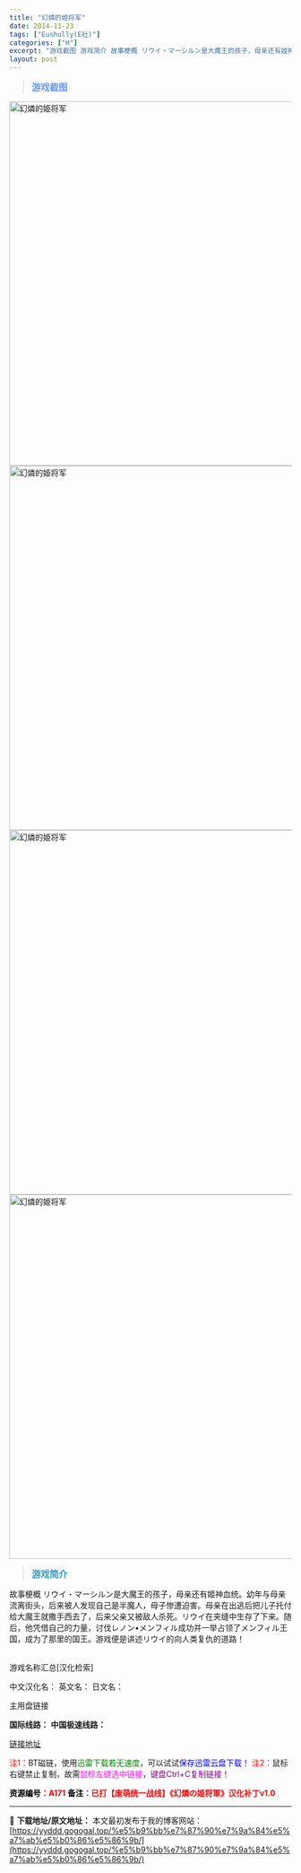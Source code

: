 ```yaml
---
title: "幻燐的姫将军"
date: 2014-11-23
tags: ["Eushully(E社)"]
categories: ["H"]
excerpt: "游戏截图 游戏简介 故事梗概 リウイ・マーシルン是大魔王的孩子，母亲还有姬神血统。幼年与母亲流离街头，后来被人发现自己是半魔人，母子惨遭迫害。母亲在出逃后把儿子托付给大魔王就撒手西去了，后来父亲又被敌人杀死。リウイ在夹缝中生存了下来。随后，他凭借自己的力量，讨伐レノン•メンフィル成功并一举占领了メン&hellip;"
layout: post
---
```


<div>
<blockquote><b><span style="font-size: 12pt; color: #6699ff;">游戏截图</span></b></blockquote>
<div><img title="点击放大" src="https://yyddd.gogogal.top/wp-content/uploads/2025/04/20250429_681101177f260.webp" alt="幻燐的姫将军" width="650" /></div>
<div><img title="点击放大" src="https://yyddd.gogogal.top/wp-content/uploads/2025/04/20250429_681101194c1bb.webp" alt="幻燐的姫将军" width="650" /></div>
<div><img title="点击放大" src="https://yyddd.gogogal.top/wp-content/uploads/2025/04/20250429_6811011a8bdfc.webp" alt="幻燐的姫将军" width="650" /></div>
<div><img title="点击放大" src="https://yyddd.gogogal.top/wp-content/uploads/2025/04/20250429_6811011c13b6c.webp" alt="幻燐的姫将军" width="650" /></div>
<blockquote><b><span style="font-size: 12pt; color: #3399cc;">游戏简介</span></b></blockquote>
<div>故事梗概
リウイ・マーシルン是大魔王的孩子，母亲还有姬神血统。幼年与母亲流离街头，后来被人发现自己是半魔人，母子惨遭迫害。母亲在出逃后把儿子托付给大魔王就撒手西去了，后来父亲又被敌人杀死。リウイ在夹缝中生存了下来。随后，他凭借自己的力量，讨伐レノン•メンフィル成功并一举占领了メンフィル王国，成为了那里的国王。游戏便是讲述リウイ的向人类复仇的道路！</div>
&nbsp;

游戏名称汇总[汉化检索]

中文汉化名：
英文名：
日文名：
</div>
<div class="panel panel-primary">
<div class="panel-heading">主用盘链接</div>
<div class="panel-body">

<b>国际线路：</b>
<b>中国极速线路：</b>

<!--wechatfans start-->

<a href="https://pan.xunlei.com/s/VORVSMeyxqKBjcVSveYwkVMhA1?pwd=pstn#">链接地址</a>

<!--wechatfans end-->
<span style="color: #ff0000;">注1：</span>BT磁链，使用<span style="color: #008000;">迅雷下载若无速度</span>，可以试试<span style="color: #0000ff;">保存迅雷云盘下载！</span>
<span style="color: #ff0000;">注2：</span>鼠标右键禁止复制，故需<span style="color: #ff00ff;">鼠标左键选中链接</span>，<span style="color: #800080;">键盘Ctrl+C复制链接！</span>

</div>
<div class="panel-footer"><span style="color: #ff0000;"><b><span style="color: #000000;">资源编号</span>：A171</b></span>
<span style="color: #ff0000;"><b><span style="color: #000000;">备注</span>：已打【废萌统一战线】《幻燐の姫将軍》汉化补丁v1.0</b></span></div>
</div>

---
📖 **下载地址/原文地址：** 本文最初发布于我的博客网站：[https://yyddd.gogogal.top/%e5%b9%bb%e7%87%90%e7%9a%84%e5%a7%ab%e5%b0%86%e5%86%9b/](https://yyddd.gogogal.top/%e5%b9%bb%e7%87%90%e7%9a%84%e5%a7%ab%e5%b0%86%e5%86%9b/)
